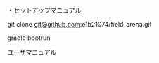 ・セットアップマニュアル

git clone git@github.com:e1b21074/field_arena.git

gradle bootrun

<a hrel="UserManual">ユーザマニュアル<a>

